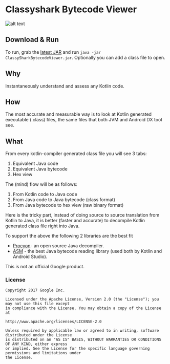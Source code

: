 # Classyshark Bytecode Viewer

![alt text](https://github.com/borisf/classyshark-bytecode-viewer/blob/master/img/CS%20Viewer.png)

## Download & Run
To run, grab the [latest JAR](https://github.com/borisf/classyshark-bytecode-viewer/releases)
and run `java -jar ClassySharkBytecodeViewer.jar`. Optionally you can add a class file to open.

## Why
Instantaneously understand and assess any Kotlin code.
## How
The most accurate and measurable way is to look at Kotlin generated executable (.class) files, the same files that both JVM and Android DX tool see. 

## What
From every kotlin-compiler generated class file you will see 3 tabs:

1. Equivalent Java code
2. Equivalent Java bytecode
3. Hex view
 
The (mind) flow will be as follows:
1. From Kotlin code to Java code
2. From Java code to Java bytecode (class format)
3. From Java bytecode to hex view (raw binary format)
 
Here is the tricky part, instead of doing source to source translation from Kotlin to Java, it is 
better (faster and accurate) to decompile Kotlin generated class file right into Java.
 
To support the above the following 2 libraries are the best fit
* [Procyon](https://bitbucket.org/mstrobel/procyon/wiki/Java%20Decompiler)- an open source Java decompiler.
* [ASM](http://asm.ow2.org/) - the best Java bytecode reading library (used both by Kotlin and Android Studio).

This is not an official Google product.

### License

```
Copyright 2017 Google Inc.

Licensed under the Apache License, Version 2.0 (the "License"); you may not use this file except
in compliance with the License. You may obtain a copy of the License at

http://www.apache.org/licenses/LICENSE-2.0

Unless required by applicable law or agreed to in writing, software distributed under the License
is distributed on an "AS IS" BASIS, WITHOUT WARRANTIES OR CONDITIONS OF ANY KIND, either express
or implied. See the License for the specific language governing permissions and limitations under
the License.
```
